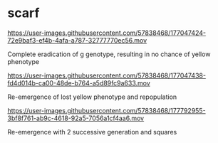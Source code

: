 # scarf



https://user-images.githubusercontent.com/57838468/177047424-72e9baf3-ef4b-4afa-a787-32777770ec56.mov

Complete eradication of g genotype, resulting in no chance of yellow phenotype




https://user-images.githubusercontent.com/57838468/177047438-fd4d014b-ca00-48de-b764-a5d89fc9a633.mov

Re-emergence of lost yellow phenotype and repopulation




https://user-images.githubusercontent.com/57838468/177792955-3bf8f761-ab9c-4618-92a5-7056a1cf4aa6.mov

Re-emergence with 2 successive generation and squares
